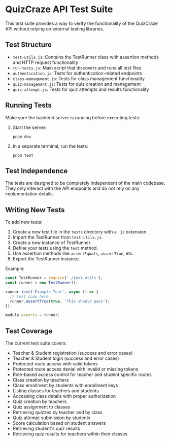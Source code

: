 # QuizCraze API Test Suite

This test suite provides a way to verify the functionality of the QuizCraze API without relying on external testing libraries.

## Test Structure

- `test-utils.js`: Contains the TestRunner class with assertion methods and HTTP request functionality
- `run-tests.js`: Main script that discovers and runs all test files
- `authentication.js`: Tests for authentication-related endpoints
- `class-management.js`: Tests for class management functionality
- `quiz-management.js`: Tests for quiz creation and management
- `quiz-attempt.js`: Tests for quiz attempts and results functionality

## Running Tests

Make sure the backend server is running before executing tests:

1. Start the server:
   ```
   pnpm dev
   ```

2. In a separate terminal, run the tests:
   ```
   pnpm test
   ```

## Test Independence

The tests are designed to be completely independent of the main codebase. They only interact with the API endpoints and do not rely on any implementation details.

## Writing New Tests

To add new tests:

1. Create a new test file in the `tests` directory with a `.js` extension.
2. Import the TestRunner from `test-utils.js`.
3. Create a new instance of TestRunner.
4. Define your tests using the `test` method.
5. Use assertion methods like `assertEquals`, `assertTrue`, etc.
6. Export the TestRunner instance.

Example:

```javascript
const TestRunner = require('./test-utils');
const runner = new TestRunner();

runner.test('Example Test', async () => {
  // Test code here
  runner.assertTrue(true, 'This should pass');
});

module.exports = runner;
```

## Test Coverage

The current test suite covers:

- Teacher & Student registration (success and error cases)
- Teacher & Student login (success and error cases)
- Protected route access with valid tokens
- Protected route access denial with invalid or missing tokens
- Role-based access control for teacher and student specific routes
- Class creation by teachers
- Class enrollment by students with enrollment keys
- Listing classes for teachers and students
- Accessing class details with proper authorization
- Quiz creation by teachers
- Quiz assignment to classes
- Retrieving quizzes by teacher and by class
- Quiz attempt submission by students
- Score calculation based on student answers
- Retrieving student's quiz results
- Retrieving quiz results for teachers within their classes 